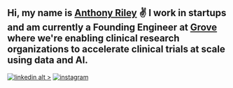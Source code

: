 ## Hi, my name is [Anthony Riley](https://anthonyriley.org/) ✌ I work in startups and am currently a Founding Engineer at [Grove](https://grovetrials.com) where we're enabling clinical research organizations to accelerate clinical trials at scale using data and AI. 

[![linkedin alt >](https://img.shields.io/badge/LinkedIn-0077B5?style=flat-square&logo=linkedin&logoColor=white)](https://www.linkedin.com/in/anthony-riley-1b2442175)
[![instagram](https://img.shields.io/badge/Instagram-E4405F?style=flat-square&logo=instagram&logoColor=white)](https://www.instagram.com/aj.riley)



